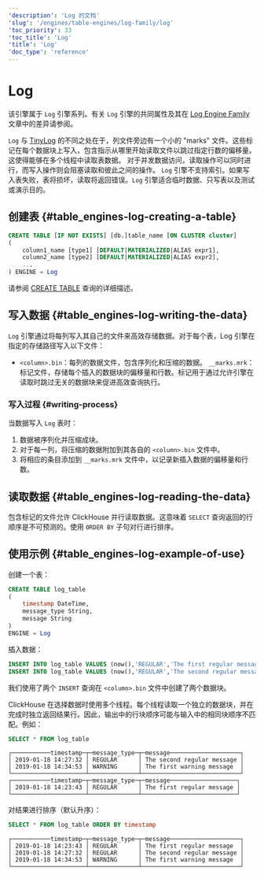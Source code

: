 ```yaml
---
'description': 'Log 的文档'
'slug': '/engines/table-engines/log-family/log'
'toc_priority': 33
'toc_title': 'Log'
'title': 'Log'
'doc_type': 'reference'
---
```



# Log

该引擎属于 `Log` 引擎系列。有关 `Log` 引擎的共同属性及其在 [Log Engine Family](../../../engines/table-engines/log-family/index.md) 文章中的差异请参阅。

`Log` 与 [TinyLog](../../../engines/table-engines/log-family/tinylog.md) 的不同之处在于，列文件旁边有一个小的 "marks" 文件。这些标记在每个数据块上写入，包含指示从哪里开始读取文件以跳过指定行数的偏移量。这使得能够在多个线程中读取表数据。
对于并发数据访问，读取操作可以同时进行，而写入操作则会阻塞读取和彼此之间的操作。
`Log` 引擎不支持索引。如果写入表失败，表将损坏，读取将返回错误。`Log` 引擎适合临时数据、只写表以及测试或演示目的。

## 创建表 {#table_engines-log-creating-a-table}

```sql
CREATE TABLE [IF NOT EXISTS] [db.]table_name [ON CLUSTER cluster]
(
    column1_name [type1] [DEFAULT|MATERIALIZED|ALIAS expr1],
    column2_name [type2] [DEFAULT|MATERIALIZED|ALIAS expr2],
    ...
) ENGINE = Log
```

请参阅 [CREATE TABLE](/sql-reference/statements/create/table) 查询的详细描述。

## 写入数据 {#table_engines-log-writing-the-data}

`Log` 引擎通过将每列写入其自己的文件来高效存储数据。对于每个表，Log 引擎在指定的存储路径写入以下文件：

- `<column>.bin`：每列的数据文件，包含序列化和压缩的数据。
`__marks.mrk`：标记文件，存储每个插入的数据块的偏移量和行数。标记用于通过允许引擎在读取时跳过无关的数据块来促进高效查询执行。

### 写入过程 {#writing-process}

当数据写入 `Log` 表时：

1.    数据被序列化并压缩成块。
2.    对于每一列，将压缩的数据附加到其各自的 `<column>.bin` 文件中。
3.    将相应的条目添加到 `__marks.mrk` 文件中，以记录新插入数据的偏移量和行数。

## 读取数据 {#table_engines-log-reading-the-data}

包含标记的文件允许 ClickHouse 并行读取数据。这意味着 `SELECT` 查询返回的行顺序是不可预测的。使用 `ORDER BY` 子句对行进行排序。

## 使用示例 {#table_engines-log-example-of-use}

创建一个表：

```sql
CREATE TABLE log_table
(
    timestamp DateTime,
    message_type String,
    message String
)
ENGINE = Log
```

插入数据：

```sql
INSERT INTO log_table VALUES (now(),'REGULAR','The first regular message')
INSERT INTO log_table VALUES (now(),'REGULAR','The second regular message'),(now(),'WARNING','The first warning message')
```

我们使用了两个 `INSERT` 查询在 `<column>.bin` 文件中创建了两个数据块。

ClickHouse 在选择数据时使用多个线程。每个线程读取一个独立的数据块，并在完成时独立返回结果行。因此，输出中的行块顺序可能与输入中的相同块顺序不匹配。例如：

```sql
SELECT * FROM log_table
```

```text
┌───────────timestamp─┬─message_type─┬─message────────────────────┐
│ 2019-01-18 14:27:32 │ REGULAR      │ The second regular message │
│ 2019-01-18 14:34:53 │ WARNING      │ The first warning message  │
└─────────────────────┴──────────────┴────────────────────────────┘
┌───────────timestamp─┬─message_type─┬─message───────────────────┐
│ 2019-01-18 14:23:43 │ REGULAR      │ The first regular message │
└─────────────────────┴──────────────┴───────────────────────────┘
```

对结果进行排序（默认升序）：

```sql
SELECT * FROM log_table ORDER BY timestamp
```

```text
┌───────────timestamp─┬─message_type─┬─message────────────────────┐
│ 2019-01-18 14:23:43 │ REGULAR      │ The first regular message  │
│ 2019-01-18 14:27:32 │ REGULAR      │ The second regular message │
│ 2019-01-18 14:34:53 │ WARNING      │ The first warning message  │
└─────────────────────┴──────────────┴────────────────────────────┘
```
